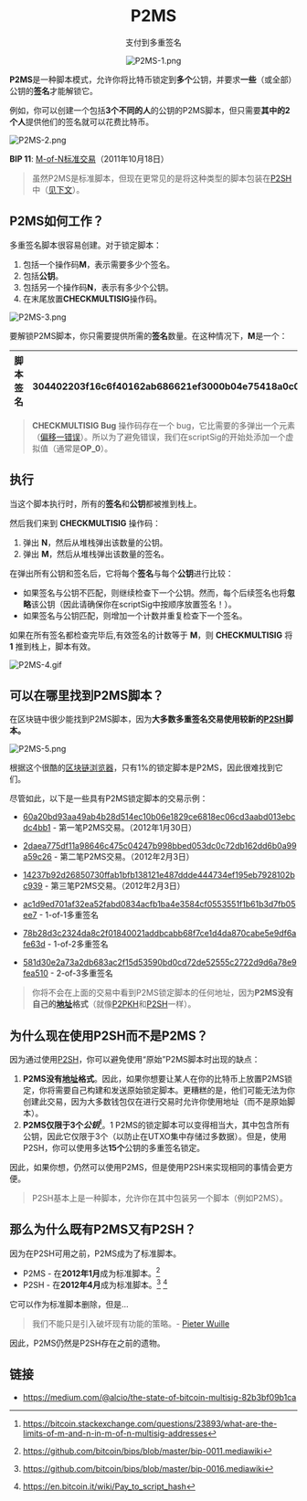 # <center>P2MS</center>
<center>支付到多重签名

![P2MS-1.png](img/P2MS-1%20(1).png)</center>

**P2MS**是一种脚本模式，允许你将比特币锁定到**多个**公钥，并要求**一些**（或全部）公钥的**签名**才能解锁它。

例如，你可以创建一个包括**3个不同的人**的公钥的P2MS脚本，但只需要**其中的2个人**提供他们的签名就可以花费比特币。

![P2MS-2.png](img/P2MS-2%20(1).png)

**BIP 11**: [M-of-N标准交易](https://github.com/bitcoin/bips/blob/master/bip-0011.mediawiki)（2011年10月18日）

>虽然P2MS是标准脚本，但现在更常见的是将这种类型的脚本包装在[P2SH](../P2SH/P2SH.md)中（[见下文](#为什么我们现在使用p2sh而不是p2ms)）。

## P2MS如何工作？
多重签名脚本很容易创建。对于锁定脚本：

1. 包括一个操作码**M**，表示需要多少个签名。
2. 包括**公钥**。
3. 包括另一个操作码**N**，表示有多少个公钥。
4. 在末尾放置**CHECKMULTISIG**操作码。

![P2MS-3.png](img/P2MS-3.png)

要解锁P2MS脚本，你只需要提供所需的**签名**数量。在这种情况下，**M**是一个：

|脚本签名|OP_0 304402203f16c6f40162ab686621ef3000b04e75418a0c0cb2d8aebeac894ae360ac1e780220ddc15ecdfc3507ac48e1681a33eb60996631bf6bf5bc0a0682c4db743ce7ca2b01|
|---|---|

>**CHECKMULTISIG Bug** 操作码存在一个 bug，它比需要的多弹出一个元素（[偏移一错误](https://stackoverflow.com/questions/2939869/what-is-exactly-the-off-by-one-errors-in-the-while-loop)）。所以为了避免错误，我们在scriptSig的开始处添加一个虚拟值（通常是**OP_0**）。

## 执行
当这个脚本执行时，所有的**签名**和**公钥**都被推到栈上。

然后我们来到 **CHECKMULTISIG** 操作码：

1. 弹出 **N**，然后从堆栈弹出该数量的公钥。
2. 弹出 **M**，然后从堆栈弹出该数量的签名。

在弹出所有公钥和签名后，它将每个**签名**与每个**公钥**进行比较：

* 如果签名与公钥不匹配，则继续检查下一个公钥。然而，每个后续签名也将**忽略**该公钥（因此请确保你在scriptSig中按顺序放置签名！）。
* 如果签名与公钥匹配，则增加一个计数并重复检查下一个签名。

如果在所有签名都检查完毕后,有效签名的计数等于 **M**，则 **CHECKMULTISIG** 将 **1** 推到栈上，脚本有效。

![P2MS-4.gif](img/P2PMS-4%20(1).gif)

## 可以在哪里找到P2MS脚本？
在区块链中很少能找到P2MS脚本，因为**大多数多重签名交易使用较新的[P2SH](../P2SH/P2SH.md)脚本。**

![P2MS-5.png](img/P2MS-5%20(1).png)

根据这个很酷的[区块链浏览器](https://webbtc.com/stats)，只有1%的锁定脚本是P2MS，因此很难找到它们。

尽管如此，以下是一些具有P2MS锁定脚本的交易示例：

* [60a20bd93aa49ab4b28d514ec10b06e1829ce6818ec06cd3aabd013ebcdc4bb1](https://learnmeabitcoin.com/explorer/transaction/60a20bd93aa49ab4b28d514ec10b06e1829ce6818ec06cd3aabd013ebcdc4bb1) - 第一笔P2MS交易。（2012年1月30日）
* [2daea775df11a98646c475c04247b998bbed053dc0c72db162dd6b0a99a59c26](https://learnmeabitcoin.com/explorer/transaction/2daea775df11a98646c475c04247b998bbed053dc0c72db162dd6b0a99a59c26) - 第二笔P2MS交易。（2012年2月3日）
* [14237b92d26850730ffab1bfb138121e487ddde444734ef195eb7928102bc939](https://learnmeabitcoin.com/explorer/transaction/14237b92d26850730ffab1bfb138121e487ddde444734ef195eb7928102bc939) - 第三笔P2MS交易。（2012年2月3日）


* [ac1d9ed701af32ea52fabd0834acfb1ba4e3584cf0553551f1b61b3d7fb05ee7](https://learnmeabitcoin.com/explorer/transaction/ac1d9ed701af32ea52fabd0834acfb1ba4e3584cf0553551f1b61b3d7fb05ee7) - 1-of-1多重签名
* [78b28d3c2324da8c2f01840021addbcabb68f7ce1d4da870cabe5e9df6afe63d](https://learnmeabitcoin.com/explorer/transaction/78b28d3c2324da8c2f01840021addbcabb68f7ce1d4da870cabe5e9df6afe63d) - 1-of-2多重签名
* [581d30e2a73a2db683ac2f15d53590bd0cd72de52555c2722d9d6a78e9fea510](https://learnmeabitcoin.com/explorer/transaction/581d30e2a73a2db683ac2f15d53590bd0cd72de52555c2722d9d6a78e9fea510) - 2-of-3多重签名

>你将不会在上面的交易中看到P2MS锁定脚本的任何地址，因为**P2MS没有自己的[地址](../../Keys/Address/Address.md)格式**（就像[P2PKH](../P2PKH/P2PKH.md)和[P2SH](../P2SH/P2SH.md)一样）。

## 为什么现在使用P2SH而不是P2MS？

因为通过使用[P2SH](../P2SH/P2SH.md)，你可以避免使用“原始”P2MS脚本时出现的缺点：

1. **P2MS没有[地址](../../Keys/Address/Address.md)格式**。因此，如果你想要让某人在你的比特币上放置P2MS锁定，你将需要自己构建和发送原始锁定脚本。更糟糕的是，他们可能无法为你创建此交易，因为大多数钱包仅在进行交易时允许你使用地址（而不是原始脚本）。
2. **P2MS仅限于3个*公钥***[^1]。1 P2MS的锁定脚本可以变得相当大，其中包含所有公钥，因此它仅限于3个（以防止在UTXO集中存储过多数据）。但是，使用P2SH，你可以使用多达**15个**公钥的多重签名锁定。
   
因此，如果你想，仍然可以使用P2MS，但是使用P2SH来实现相同的事情会更方便。

>P2SH基本上是一种脚本，允许你在其中包装另一个脚本（例如P2MS）。

## 那么为什么既有P2MS又有P2SH？

因为在P2SH可用之前，P2MS成为了标准脚本。

* P2MS - 在**2012年1月**成为标准脚本。[^2]
* P2SH - 在**2012年4月**成为标准脚本。[^3] [^4]

它可以作为标准脚本删除，但是…

>我们不能只是引入破坏现有功能的策略。- [Pieter Wuille](https://twitter.com/pwuille)

因此，P2MS仍然是P2SH存在之前的遗物。

## 链接
* https://medium.com/@alcio/the-state-of-bitcoin-multisig-82b3bf09b1ca

[^1]:https://bitcoin.stackexchange.com/questions/23893/what-are-the-limits-of-m-and-n-in-m-of-n-multisig-addresses
[^2]:https://github.com/bitcoin/bips/blob/master/bip-0011.mediawiki
[^3]:https://github.com/bitcoin/bips/blob/master/bip-0016.mediawiki
[^4]:https://en.bitcoin.it/wiki/Pay_to_script_hash